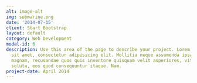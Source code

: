 ```yaml
---
alt: image-alt
img: submarine.png
date: '2014-07-15'
client: Start Bootstrap
layout: default
category: Web Development
modal-id: 6
description: Use this area of the page to describe your project. Lorem ipsum dolor
  sit amet, consectetur adipisicing elit. Mollitia neque assumenda ipsam nihil, molestias
  magnam, recusandae quos quis inventore quisquam velit asperiores, vitae? Reprehenderit
  soluta, eos quod consequuntur itaque. Nam.
project-date: April 2014
---
```

